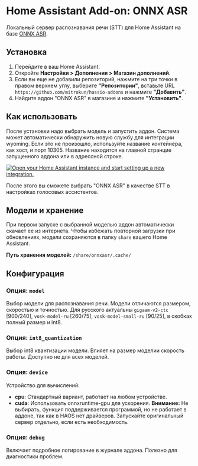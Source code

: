 # Home Assistant Add-on: ONNX ASR

Локальный сервер распознавания речи (STT) для Home Assistant на базе [ONNX ASR](https://github.com/istupakov/onnx-asr).

## Установка

1.  Перейдите в ваш Home Assistant.
2.  Откройте **Настройки > Дополнения > Магазин дополнений**.
3.  Если вы еще не добавили репозиторий, нажмите на три точки в правом верхнем углу, выберите **"Репозитории"**, вставьте URL `https://github.com/mitrokun/hassio-addons` и нажмите **"Добавить"**.
4.  Найдите аддон "ONNX ASR" в магазине и нажмите **"Установить"**.

## Как использовать

После установки надо выбрать модель и запустить аддон. Система может автоматически обнаружить новую службу для интеграции wyoming.
Если это не произошло, используйте название контейнера, как хост, и порт 10305. Название находится на главной странцие запущенного аддона или в адрессной строке.

[![Open your Home Assistant instance and start setting up a new integration.](https://my.home-assistant.io/badges/config_flow_start.svg)](https://my.home-assistant.io/redirect/config_flow_start/?domain=wyoming)

После этого вы сможете выбрать "ONNX ASR" в качестве STT в настройках голосовых ассистентов.

## Модели и хранение

При первом запуске с выбранной моделью аддон автоматически скачает ее из интернета. Чтобы избежать повторной загрузки при обновлениях, модели сохраняются в папку `share` вашего Home Assistant.

**Путь хранения моделей:** `/share/onnxasr/.cache/`

## Конфигурация

### Опция: `model`

Выбор модели для распознавания речи. Модели отличаются размером, скоростью и точностью. Для русского актуальны `gigaam-v2-ctc` [900/240], `vosk-model-ru` [260/75], `vosk-model-small-ru` [90/25], в скобках полный размер и int8.

### Опция: `int8_quantization`

Выбор int8 квантизации модели. Влияет на размер моделии скорость работы. Доступно не для всех моделей.


### Опция: `device`

Устройство для вычислений:
-   **cpu**: Стандартный вариант, работает на любом устройстве.
-   **cuda**: Использовать onnxruntime-gpu для ускорения. **Внимание:** Не выбирать, функция поддерживается программой, но не работает в аддоне, так как в HAOS нет драйверов. Запускайте оригинальный сервер отдельно, если есть необходимость.

### Опция: `debug`

Включает подробное логирование в журнале аддона. Полезно для диагностики проблем.
